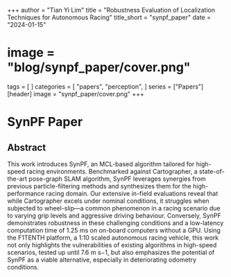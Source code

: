 +++
author = "Tian Yi Lim"
title = "Robustness Evaluation of Localization Techniques for Autonomous Racing"
title_short = "synpf_paper"
date = "2024-01-15"
# image = "blog/synpf_paper/cover.png"
tags = [
]
categories = [
    "papers",
    "perception",
]
series = ["Papers"]
[header]
image = "synpf_paper/cover.png"
+++

# SynPF Paper

## Abstract 
This work introduces SynPF, an MCL-based algorithm tailored for high-speed racing environments. Benchmarked against Cartographer, a state-of-the-art pose-graph SLAM algorithm, SynPF leverages synergies from previous particle-filtering methods and synthesizes them for the high-performance racing domain. Our extensive in-field evaluations reveal that while Cartographer excels under nominal conditions, it struggles when subjected to wheel-slip—a common phenomenon in a racing scenario due to varying grip levels and aggressive driving behaviour. Conversely, SynPF demonstrates robustness in these challenging conditions and a low-latency computation time of 1.25 ms on on-board computers without a GPU. Using the F1TENTH platform, a 1:10
scaled autonomous racing vehicle, this work not only highlights the vulnerabilities of existing algorithms in high-speed scenarios, tested up until 7.6 m s−1, but also emphasizes the potential of SynPF as a viable  alternative, especially in deteriorating odometry conditions.